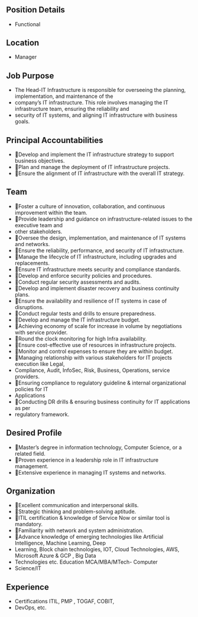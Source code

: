 # 

## Position Details

* Functional

## Location

* Manager

## Job Purpose

* The Head-IT Infrastructure is responsible for overseeing the planning, implementation, and maintenance of the
* company’s IT infrastructure. This role involves managing the IT infrastructure team, ensuring the reliability and
* security of IT systems, and aligning IT infrastructure with business goals.

## Principal Accountabilities

* Develop and implement the IT infrastructure strategy to support business objectives.
* Plan and manage the deployment of IT infrastructure projects.
* Ensure the alignment of IT infrastructure with the overall IT strategy.

## Team

* Foster a culture of innovation, collaboration, and continuous improvement within the team.
* Provide leadership and guidance on infrastructure-related issues to the executive team and
* other stakeholders.
* Oversee the design, implementation, and maintenance of IT systems and networks.
* Ensure the reliability, performance, and security of IT infrastructure.
* Manage the lifecycle of IT infrastructure, including upgrades and replacements.
* Ensure IT infrastructure meets security and compliance standards.
* Develop and enforce security policies and procedures.
* Conduct regular security assessments and audits.
* Develop and implement disaster recovery and business continuity plans.
* Ensure the availability and resilience of IT systems in case of disruptions.
* Conduct regular tests and drills to ensure preparedness.
* Develop and manage the IT infrastructure budget.
* Achieving economy of scale for increase in volume by negotiations with service provider.
* Round the clock monitoring for high Infra availability.
* Ensure cost-effective use of resources in infrastructure projects.
* Monitor and control expenses to ensure they are within budget.
* Managing relationship with various stakeholders for IT projects execution like Legal,
* Compliance, Audit, InfoSec, Risk, Business, Operations, service providers.
* Ensuring compliance to regulatory guideline & internal organizational policies for IT
* Applications
* Conducting DR drills & ensuring business continuity for IT applications as per
* regulatory framework.

## Desired Profile

* Master’s degree in information technology, Computer Science, or a related field.
* Proven experience in a leadership role in IT infrastructure management.
* Extensive experience in managing IT systems and networks.

## Organization

* Excellent communication and interpersonal skills.
* Strategic thinking and problem-solving aptitude.
* ITIL certification & knowledge of Service Now or similar tool is mandatory.
* Familiarity with network and system administration.
* Advance knowledge of emerging technologies like Artificial Intelligence, Machine Learning, Deep
* Learning, Block chain technologies, IOT, Cloud Technologies, AWS, Microsoft Azure & GCP , Big Data
* Technologies etc. Education MCA/MBA/MTech- Computer
* Science/IT

## Experience

* Certifications ITIL, PMP , TOGAF, COBIT,
* DevOps, etc.
